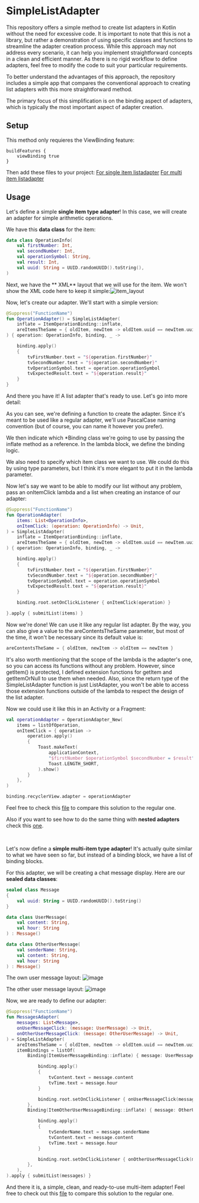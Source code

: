 
# SimpleListAdapter

This repository offers a simple method to create list adapters in Kotlin without the need for excessive code. It is important to note that this is not a library, but rather a demonstration of using specific classes and functions to streamline the adapter creation process. While this approach may not address every scenario, it can help you implement straightforward concepts in a clean and efficient manner. As there is no rigid workflow to define adapters, feel free to modify the code to suit your particular requirements.

To better understand the advantages of this approach, the repository includes a simple app that compares the conventional approach to creating list adapters with this more straightforward method.

The primary focus of this simplification is on the binding aspect of adapters, which is typically the most important aspect of adapter creation.

## Setup

This method only requieres the ViewBinding feature:

```
buildFeatures {  
    viewBinding true  
}
```

Then add these files to your project:
[For single item listadapter](https://github.com/ElianFabian/SimpleListAdapter/blob/main/app/src/main/java/com/elian/simple_list_adapter/adapter/SimpleSingleItemListAdapter.kt)
[For multi item listadapter](https://github.com/ElianFabian/SimpleListAdapter/blob/main/app/src/main/java/com/elian/simple_list_adapter/adapter/SimpleMultiItemListAdapter.kt)

## Usage

Let's define a simple **single item type adapter**! In this case, we will create an adapter for simple arithmetic operations.

We have this **data class** for the item:
```kt
data class OperationInfo(  
    val firstNumber: Int,  
    val secondNumber: Int,  
    val operationSymbol: String,  
    val result: Int,  
    val uuid: String = UUID.randomUUID().toString(),  
)
```
Next, we have the ** XML** layout that we will use for the item. We won't show the XML code here to keep it simple:![item_layout](https://user-images.githubusercontent.com/86477169/213011000-de3a436c-2efa-4376-8755-1c6ad792d12d.PNG)

Now, let's create our adapter. We'll start with a simple version:
```kt
@Suppress("FunctionName")
fun OperationAdapter() = SimpleListAdapter(
	inflate = ItemOperationBinding::inflate,
	areItemsTheSame = { oldItem, newItem -> oldItem.uuid == newItem.uuid },
) { operation: OperationInfo, binding, _ ->

	binding.apply()
	{
		tvFirstNumber.text = "${operation.firstNumber}"
		tvSecondNumber.text = "${operation.secondNumber}"
		tvOperationSymbol.text = operation.operationSymbol
		tvExpectedResult.text = "${operation.result}"
	}
}
```
And there you have it! A list adapter that's ready to use. Let's go into more detail:

As you can see, we're defining a function to create the adapter. Since it's meant to be used like a regular adapter, we'll use PascalCase naming convention (but of course, you can name it however you prefer).

We then indicate which *Binding class we're going to use by passing the inflate method as a reference. In the lambda block, we define the binding logic.

We also need to specify which item class we want to use. We could do this by using type parameters, but I think it's more elegant to put it in the lambda parameter.

Now let's say we want to be able to modify our list without any problem, pass an onItemClick lambda and a list when creating an instance of our adapter:
```kt
@Suppress("FunctionName")
fun OperationAdapter(
	items: List<OperationInfo>,
	onItemClick: (operation: OperationInfo) -> Unit,
) = SimpleListAdapter(
	inflate = ItemOperationBinding::inflate,
	areItemsTheSame = { oldItem, newItem -> oldItem.uuid == newItem.uuid },
) { operation: OperationInfo, binding, _ ->

	binding.apply()
	{
		tvFirstNumber.text = "${operation.firstNumber}"
		tvSecondNumber.text = "${operation.secondNumber}"
		tvOperationSymbol.text = operation.operationSymbol
		tvExpectedResult.text = "${operation.result}"
	}

	binding.root.setOnClickListener { onItemClick(operation) }

}.apply { submitList(items) }
```
Now we're done! We can use it like any regular list adapter. By the way, you can also give a value to the areContentsTheSame parameter, but most of the time, it won't be necessary since its default value is:

```kt
areContentsTheSame = { oldItem, newItem -> oldItem == newItem }
```
It's also worth mentioning that the scope of the lambda is the adapter's one, so you can access its functions without any problem. However, since getItem() is protected, I defined extension functions for getItem and getItemOrNull to use them when needed. Also, since the return type of the SimpleListAdapter function is just ListAdapter, you won't be able to access those extension functions outside of the lambda to respect the design of the list adapter.

Now we could use it like this in an Activity or a Fragment:
```kt
val operationAdapter = OperationAdapter_New(
	items = listOfOperation,
	onItemClick = { operation ->
		operation.apply()
		{
			Toast.makeText(
				applicationContext,
				"$firstNumber $operationSymbol $secondNumber = $result",
				Toast.LENGTH_SHORT,
			).show()
		}
	},
)

binding.recyclerView.adapter = operationAdapter
```
Feel free to check this [file](https://github.com/ElianFabian/SimpleListAdapter/blob/main/app/src/main/java/com/elian/simple_list_adapter/ui/single_item/SingleItemAdapters.kt) to compare this solution to the regular one.

Also if you want to see how to do the same thing with **nested adapters** check this [one](https://github.com/ElianFabian/SimpleListAdapter/blob/main/app/src/main/java/com/elian/simple_list_adapter/ui/nested_items/NestedItemsAdapters.kt).

<br>

Let's now define a **simple multi-item type adapter**! It's actually quite similar to what we have seen so far, but instead of a binding block, we have a list of binding blocks.

For this adapter, we will be creating a chat message display. Here are our **sealed data classes**:
```kt
sealed class Message
{
	val uuid: String = UUID.randomUUID().toString()
}

data class UserMessage(
	val content: String,
	val hour: String
) : Message()

data class OtherUserMessage(
	val senderName: String,
	val content: String,
	val hour: String
) : Message()
```

The own user message layout:
![image](https://user-images.githubusercontent.com/86477169/236632639-dd883076-bcb6-468e-a3a8-1b38ed290595.png)

The other user message layout:
![image](https://user-images.githubusercontent.com/86477169/236632705-d7107ccb-6666-4d7a-82b8-4c2a69005690.png)

Now, we are ready to define our adapter:
```kt
@Suppress("FunctionName")
fun MessagesAdapter(
	messages: List<Message>,
	onUserMessageClick: (message: UserMessage) -> Unit,
	onOtherUserMessageClick: (message: OtherUserMessage) -> Unit,
) = SimpleListAdapter(
	areItemsTheSame = { oldItem, newItem -> oldItem.uuid == newItem.uuid },
	itemBindings = listOf(
		Binding(ItemUserMessageBinding::inflate) { message: UserMessage, binding, _ ->

			binding.apply()
			{
				tvContent.text = message.content
				tvTime.text = message.hour
			}

			binding.root.setOnClickListener { onUserMessageClick(message) }
		},
		Binding(ItemOtherUserMessageBinding::inflate) { message: OtherUserMessage, binding, _ ->

			binding.apply()
			{
				tvSenderName.text = message.senderName
				tvContent.text = message.content
				tvTime.text = message.hour
			}

			binding.root.setOnClickListener { onOtherUserMessageClick(message) }
		},
	),
).apply { submitList(messages) }
```

And there it is, a simple, clean, and ready-to-use multi-item adapter! Feel free to check out this [file](https://github.com/ElianFabian/SimpleListAdapter/blob/main/app/src/main/java/com/elian/simple_list_adapter/ui/multi_item/MultiItemAdapter.kt) to compare this solution to the regular one.
